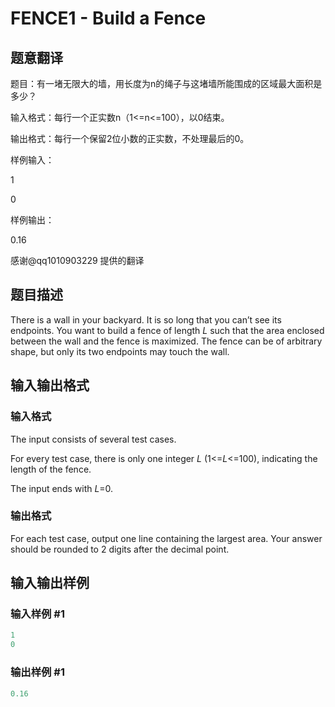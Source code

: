 # FENCE1 - Build a Fence

## 题意翻译

题目：有一堵无限大的墙，用长度为n的绳子与这堵墙所能围成的区域最大面积是多少？

输入格式：每行一个正实数n（1<=n<=100），以0结束。

输出格式：每行一个保留2位小数的正实数，不处理最后的0。

样例输入：

1

0

样例输出：

0.16

感谢@qq1010903229 提供的翻译

## 题目描述

There is a wall in your backyard. It is so long that you can’t see its endpoints. You want to build a fence of length _L_ such that the area enclosed between the wall and the fence is maximized. The fence can be of arbitrary shape, but only its two endpoints may touch the wall.

## 输入输出格式

### 输入格式

The input consists of several test cases.

For every test case, there is only one integer _L_ (1<=_L_<=100), indicating the length of the fence.

The input ends with _L_=0.

### 输出格式

For each test case, output one line containing the largest area. Your answer should be rounded to 2 digits after the decimal point.

## 输入输出样例

### 输入样例 #1

```cpp
1
0
```


### 输出样例 #1

```cpp
0.16
```


